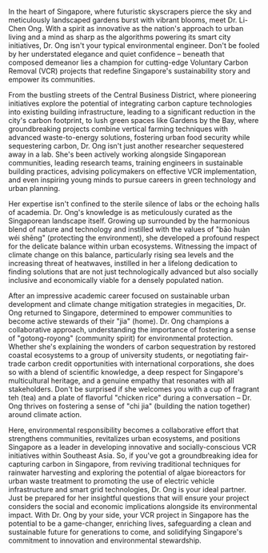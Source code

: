 In the heart of Singapore, where futuristic skyscrapers pierce the sky and meticulously landscaped gardens burst with vibrant blooms, meet Dr. Li-Chen Ong. With a spirit as innovative as the nation's approach to urban living and a mind as sharp as the algorithms powering its smart city initiatives, Dr. Ong isn't your typical environmental engineer. Don't be fooled by her understated elegance and quiet confidence – beneath that composed demeanor lies a champion for cutting-edge Voluntary Carbon Removal (VCR) projects that redefine Singapore's sustainability story and empower its communities.

From the bustling streets of the Central Business District, where pioneering initiatives explore the potential of integrating carbon capture technologies into existing building infrastructure, leading to a significant reduction in the city's carbon footprint, to lush green spaces like Gardens by the Bay, where groundbreaking projects combine vertical farming techniques with advanced waste-to-energy solutions, fostering urban food security while sequestering carbon, Dr. Ong isn't just another researcher sequestered away in a lab. She's been actively working alongside Singaporean communities, leading research teams, training engineers in sustainable building practices, advising policymakers on effective VCR implementation, and even inspiring young minds to pursue careers in green technology and urban planning.

Her expertise isn't confined to the sterile silence of labs or the echoing halls of academia. Dr. Ong's knowledge is as meticulously curated as the Singaporean landscape itself. Growing up surrounded by the harmonious blend of nature and technology and instilled with the values of "bāo huàn wéi shēng" (protecting the environment), she developed a profound respect for the delicate balance within urban ecosystems. Witnessing the impact of climate change on this balance, particularly rising sea levels and the increasing threat of heatwaves, instilled in her a lifelong dedication to finding solutions that are not just technologically advanced but also socially inclusive and economically viable for a densely populated nation.

After an impressive academic career focused on sustainable urban development and climate change mitigation strategies in megacities, Dr. Ong returned to Singapore, determined to empower communities to become active stewards of their "jia" (home). Dr. Ong champions a collaborative approach, understanding the importance of fostering a sense of "gotong-royong" (community spirit) for environmental protection. Whether she's explaining the wonders of carbon sequestration by restored coastal ecosystems to a group of university students, or negotiating fair-trade carbon credit opportunities with international corporations, she does so with a blend of scientific knowledge, a deep respect for Singapore's multicultural heritage, and a genuine empathy that resonates with all stakeholders. Don't be surprised if she welcomes you with a cup of fragrant teh (tea) and a plate of flavorful "chicken rice" during a conversation – Dr. Ong thrives on fostering a sense of "chi jia" (building the nation together) around climate action. 

Here, environmental responsibility becomes a collaborative effort that strengthens communities, revitalizes urban ecosystems, and positions Singapore as a leader in developing innovative and socially-conscious VCR initiatives within Southeast Asia. So, if you've got a groundbreaking idea for capturing carbon in Singapore, from reviving traditional techniques for rainwater harvesting and exploring the potential of algae bioreactors for urban waste treatment to promoting the use of electric vehicle infrastructure and smart grid technologies, Dr. Ong is your ideal partner. Just be prepared for her insightful questions that will ensure your project considers the social and economic implications alongside its environmental impact. With Dr. Ong by your side, your VCR project in Singapore has the potential to be a game-changer, enriching lives, safeguarding a clean and sustainable future for generations to come, and solidifying Singapore's commitment to innovation and environmental stewardship. 
